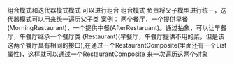 组合模式和迭代器模式模式 可以进行组合
组合模式 负责将父子模型进行统一，迭代器模式可以用来统一遍历父子类
案例：
两个餐厅，一个提供早餐(MorningRestaurant)，一个提供中餐(AfterRestaruant)。通过抽象，可以让早餐厅，午餐厅继承一个餐厅类
(Restaurant)(早餐厅，午餐厅提供不用的菜，但是该这两个餐厅具有相同的接口),在通过一个RestaurantComposite(里面还有一个List<Restaurant>属性)，这样就可以通过一个RestaurantComposite
来一次遍历这两个对象
